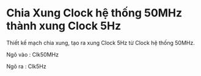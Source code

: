 # Chia Xung Clock hệ thống 50MHz thành xung Clock 5Hz

Thiết kế mạch chia xung, tạo ra xung Clock 5Hz từ Clock hệ thống 50MHz.

Ngõ vào : Clk50MHz

Ngõ ra : Clk5Hz
